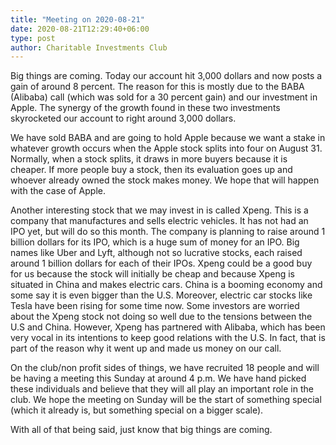 ```yaml
---
title: "Meeting on 2020-08-21"
date: 2020-08-21T12:29:40+06:00
type: post
author: Charitable Investments Club
---
```

Big things are coming. Today our account hit 3,000 dollars and now posts a gain of around 8 percent. The reason for this is mostly due to the BABA (Alibaba) call (which was sold for a 30 percent gain) and our investment in Apple. The synergy of the growth found in these two investments skyrocketed our account to right around 3,000 dollars. 

We have sold BABA and are going to hold Apple because we want a stake in whatever growth occurs when the Apple stock splits into four on August 31. Normally, when a stock splits, it draws in more buyers because it is cheaper. If more people buy a stock, then its evaluation goes up and whoever already owned the stock makes money. We hope that will happen with the case of Apple.

Another interesting stock that we may invest in is called Xpeng. This is a company that manufactures and sells electric vehicles. It has not had an IPO yet, but will do so this month. The company is planning to raise around 1 billion dollars for its IPO, which is a huge sum of money for an IPO. Big names like Uber and Lyft, although not so lucrative stocks, each raised around 1 billion dollars for each of their IPOs. Xpeng could be a good buy for us because the stock will initially be cheap and because Xpeng is situated in China and makes electric cars. China is a booming economy and some say it is even bigger than the U.S. Moreover, electric car stocks like Tesla have been rising for some time now. Some investors are worried about the Xpeng stock not doing so well due to the tensions between the U.S and China. However, Xpeng has partnered with Alibaba, which has been very vocal in its intentions to keep good relations with the U.S. In fact, that is part of the reason why it went up and made us money on our call.

On the club/non profit sides of things, we have recruited 18 people and will be having a meeting this Sunday at around 4 p.m. We have hand picked these individuals and believe that they will all play an important role in the club. We hope the meeting on Sunday will be the start of something special (which it already is, but something special on a bigger scale). 

With all of that being said, just know that big things are coming.


